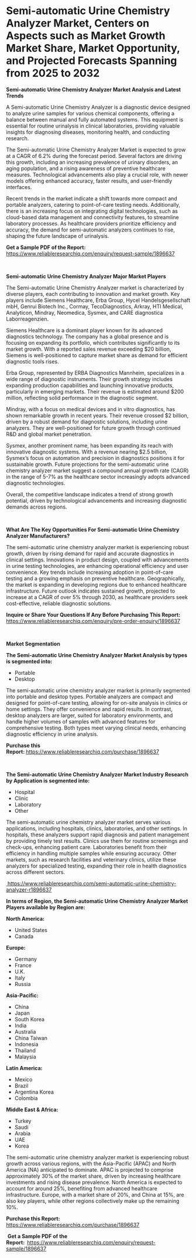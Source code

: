 <p><h1>Semi-automatic Urine Chemistry Analyzer Market, Centers on Aspects such as Market Growth Market Share, Market Opportunity, and Projected Forecasts Spanning from 2025 to 2032</h1></p><p><strong>Semi-automatic Urine Chemistry Analyzer Market Analysis and Latest Trends</strong></p>
<p><p>A Semi-automatic Urine Chemistry Analyzer is a diagnostic device designed to analyze urine samples for various chemical components, offering a balance between manual and fully automated systems. This equipment is essential for routine urinalysis in clinical laboratories, providing valuable insights for diagnosing diseases, monitoring health, and conducting research.</p><p>The Semi-automatic Urine Chemistry Analyzer Market is expected to grow at a CAGR of 6.2% during the forecast period. Several factors are driving this growth, including an increasing prevalence of urinary disorders, an aging population, and a rising awareness of preventive healthcare measures. Technological advancements also play a crucial role, with newer models offering enhanced accuracy, faster results, and user-friendly interfaces.</p><p>Recent trends in the market indicate a shift towards more compact and portable analyzers, catering to point-of-care testing needs. Additionally, there is an increasing focus on integrating digital technologies, such as cloud-based data management and connectivity features, to streamline laboratory processes. As healthcare providers prioritize efficiency and accuracy, the demand for semi-automatic analyzers continues to rise, shaping the future landscape of urinalysis.</p></p>
<p><strong>Get a Sample PDF of the Report:&nbsp;</strong> <a href="https://www.reliableresearchiq.com/enquiry/request-sample/1896637?utm_campaign=2750&utm_medium=2&utm_source=Github&utm_content=ia&utm_term=12042025&utm_id=semi-automatic-urine-chemistry-analyzer">https://www.reliableresearchiq.com/enquiry/request-sample/1896637</a></p>
<p>&nbsp;</p>
<p><strong>Semi-automatic Urine Chemistry Analyzer Major Market Players</strong></p>
<p><p>The Semi-automatic Urine Chemistry Analyzer market is characterized by diverse players, each contributing to innovation and market growth. Key players include Siemens Healthcare, Erba Group, Hycel Handelsgesellschaft mbH, Genrui Biotech Inc., Cormay, TecoDiagnostics, Arkray, HTI Medical, Analyticon, Mindray, Neomedica, Sysmex, and CARE diagnostica Laborreagenzien.</p><p>Siemens Healthcare is a dominant player known for its advanced diagnostics technology. The company has a global presence and is focusing on expanding its portfolio, which contributes significantly to its market growth. With a reported sales revenue exceeding $20 billion, Siemens is well-positioned to capture market share as demand for efficient diagnostic tools rises.</p><p>Erba Group, represented by ERBA Diagnostics Mannheim, specializes in a wide range of diagnostic instruments. Their growth strategy includes expanding production capabilities and launching innovative products, particularly in emerging markets. Their revenue is estimated around $200 million, reflecting solid performance in the diagnostic segment.</p><p>Mindray, with a focus on medical devices and in vitro diagnostics, has shown remarkable growth in recent years. Their revenue crossed $2 billion, driven by a robust demand for diagnostic solutions, including urine analyzers. They are well-positioned for future growth through continued R&D and global market penetration.</p><p>Sysmex, another prominent name, has been expanding its reach with innovative diagnostic systems. With a revenue nearing $2.5 billion, Sysmex’s focus on automation and precision in diagnostics positions it for sustainable growth. Future projections for the semi-automatic urine chemistry analyzer market suggest a compound annual growth rate (CAGR) in the range of 5-7% as the healthcare sector increasingly adopts advanced diagnostic technologies.</p><p>Overall, the competitive landscape indicates a trend of strong growth potential, driven by technological advancements and increasing diagnostic demands across regions.</p></p>
<p>&nbsp;</p>
<p><strong>What Are The Key Opportunities For Semi-automatic Urine Chemistry Analyzer Manufacturers?</strong></p>
<p><p>The semi-automatic urine chemistry analyzer market is experiencing robust growth, driven by rising demand for rapid and accurate diagnostics in clinical settings. Innovations in product design, coupled with advancements in urine testing technologies, are enhancing operational efficiency and user convenience. Key trends include increasing adoption in point-of-care testing and a growing emphasis on preventive healthcare. Geographically, the market is expanding in developing regions due to enhanced healthcare infrastructure. Future outlook indicates sustained growth, projected to increase at a CAGR of over 5% through 2030, as healthcare providers seek cost-effective, reliable diagnostic solutions.</p></p>
<p><strong>Inquire or Share Your Questions If Any Before Purchasing This Report:</strong> <a href="https://www.reliableresearchiq.com/enquiry/pre-order-enquiry/1896637?utm_campaign=2750&utm_medium=2&utm_source=Github&utm_content=ia&utm_term=12042025&utm_id=semi-automatic-urine-chemistry-analyzer">https://www.reliableresearchiq.com/enquiry/pre-order-enquiry/1896637</a></p>
<p>&nbsp;</p>
<p><strong>Market Segmentation</strong></p>
<p><strong>The Semi-automatic Urine Chemistry Analyzer Market Analysis by types is segmented into:</strong></p>
<p><ul><li>Portable</li><li>Desktop</li></ul></p>
<p><p>The semi-automatic urine chemistry analyzer market is primarily segmented into portable and desktop types. Portable analyzers are compact and designed for point-of-care testing, allowing for on-site analysis in clinics or home settings. They offer convenience and rapid results. In contrast, desktop analyzers are larger, suited for laboratory environments, and handle higher volumes of samples with advanced features for comprehensive testing. Both types meet varying clinical needs, enhancing diagnostic efficiency in urine analysis.</p></p>
<p><strong>Purchase this Report:&nbsp;</strong><a href="https://www.reliableresearchiq.com/purchase/1896637?utm_campaign=2750&utm_medium=2&utm_source=Github&utm_content=ia&utm_term=12042025&utm_id=semi-automatic-urine-chemistry-analyzer">https://www.reliableresearchiq.com/purchase/1896637</a></p>
<p>&nbsp;</p>
<p><strong>The Semi-automatic Urine Chemistry Analyzer Market Industry Research by Application is segmented into:</strong></p>
<p><ul><li>Hospital</li><li>Clinic</li><li>Laboratory</li><li>Other</li></ul></p>
<p><p>The semi-automatic urine chemistry analyzer market serves various applications, including hospitals, clinics, laboratories, and other settings. In hospitals, these analyzers support rapid diagnosis and patient management by providing timely test results. Clinics use them for routine screenings and check-ups, enhancing patient care. Laboratories benefit from their efficiency in handling multiple samples while ensuring accuracy. Other markets, such as research facilities and veterinary clinics, utilize these analyzers for specialized testing, expanding their role in health diagnostics across different sectors.</p></p>
<p><a href="https://www.reliableresearchiq.com/semi-automatic-urine-chemistry-analyzer-r1896637?utm_campaign=2750&utm_medium=2&utm_source=Github&utm_content=ia&utm_term=12042025&utm_id=semi-automatic-urine-chemistry-analyzer">&nbsp;https://www.reliableresearchiq.com/semi-automatic-urine-chemistry-analyzer-r1896637</a></p>
<p><strong>In terms of Region, the Semi-automatic Urine Chemistry Analyzer Market Players available by Region are:</strong></p>
<p>
    <p> <strong> North America: </strong>
        <ul>
            <li>United States</li>
            <li>Canada</li>
        </ul>
        </p> 
    <p> <strong> Europe: </strong>
        <ul>
            <li>Germany</li>
            <li>France</li>
            <li>U.K.</li>
            <li>Italy</li>
            <li>Russia</li>
        </ul>
        </p> 
    <p> <strong> Asia-Pacific: </strong>
        <ul>
            <li>China</li>
            <li>Japan</li>
            <li>South Korea</li>
            <li>India</li>
            <li>Australia</li>
            <li>China Taiwan</li>
            <li>Indonesia</li>
            <li>Thailand</li>
            <li>Malaysia</li>
        </ul>
        </p> 
    <p> <strong> Latin America: </strong>
        <ul>
            <li>Mexico</li>
            <li>Brazil</li>
            <li>Argentina Korea</li>
            <li>Colombia</li>
        </ul>
        </p> 
    <p> <strong> Middle East & Africa: </strong>
        <ul>
            <li>Turkey</li>
            <li>Saudi</li>
            <li>Arabia</li>
            <li>UAE</li>
            <li>Korea</li>
        </ul>
    </p>
    </p>
<p><p>The semi-automatic urine chemistry analyzer market is experiencing robust growth across various regions, with the Asia-Pacific (APAC) and North America (NA) anticipated to dominate. APAC is projected to comprise approximately 30% of the market share, driven by increasing healthcare investments and rising disease prevalence. North America is expected to account for around 25%, benefiting from advanced healthcare infrastructure. Europe, with a market share of 20%, and China at 15%, are also key players, while other regions collectively make up the remaining 10%.</p></p>
<p><strong>Purchase this Report: </strong><a href="https://www.reliableresearchiq.com/purchase/1896637?utm_campaign=2750&utm_medium=2&utm_source=Github&utm_content=ia&utm_term=12042025&utm_id=semi-automatic-urine-chemistry-analyzer">https://www.reliableresearchiq.com/purchase/1896637</a></p>
<p>&nbsp;<strong>Get a Sample PDF of the Report:&nbsp;&nbsp;</strong><a href="https://www.reliableresearchiq.com/enquiry/request-sample/1896637?utm_campaign=2750&utm_medium=2&utm_source=Github&utm_content=ia&utm_term=12042025&utm_id=semi-automatic-urine-chemistry-analyzer">https://www.reliableresearchiq.com/enquiry/request-sample/1896637</a></p>
<p><strong></strong></p>
<p><p></p><p></p><p></p></p>